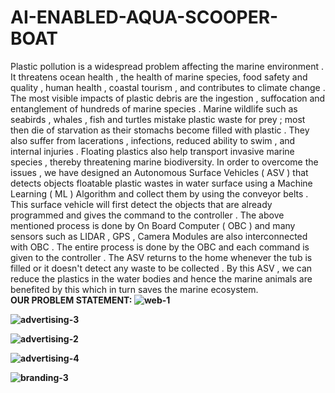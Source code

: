 # AI-ENABLED-AQUA-SCOOPER-BOAT
Plastic pollution is a widespread problem affecting  the marine environment . It
threatens ocean health , the health of marine species, food safety and quality ,
human health , coastal tourism , and contributes to climate change . The most
visible impacts of plastic debris are the ingestion , suffocation and entanglement of
hundreds of marine species . Marine wildlife such as seabirds  , whales , fish and
turtles mistake plastic waste for prey ; most then die of starvation as their stomachs
become filled with plastic . They also suffer from lacerations , infections, reduced
ability to swim , and internal injuries . Floating plastics also help transport invasive
marine species , thereby threatening marine biodiversity. In  order to overcome the
issues , we have designed an Autonomous Surface Vehicles ( ASV ) that detects
objects floatable plastic wastes in water surface using a Machine Learning ( ML )
Algorithm and collect them by using the conveyor belts . This surface vehicle will
first detect the objects that are already programmed and gives the command to the
controller . The above mentioned process is done by On Board Computer ( OBC )
and many sensors such as LIDAR , GPS , Camera Modules are also interconnected
with OBC . The entire process is done by the OBC and each command is given to
the controller . The ASV returns to the home whenever the tub is filled or it doesn't
detect any waste to be collected . By this ASV , we can reduce the plastics in the
water bodies and hence the marine animals are benefited by this which in turn
saves the marine ecosystem.
<br>
<strong>OUR PROBLEM STATEMENT:<strong>
![web-1](https://user-images.githubusercontent.com/106137360/221152241-539d622a-2acb-4119-bf4f-e819eecb8e6d.jpg)

![advertising-3](https://user-images.githubusercontent.com/106137360/221152071-e50ab459-4a29-4e0e-ae7d-464f9ee1c0e6.jpg)


![advertising-2](https://user-images.githubusercontent.com/106137360/221152103-3f77e74e-e763-43d7-821a-0d37aeddcf8c.jpg)

![advertising-4](https://user-images.githubusercontent.com/106137360/221152111-437db247-322f-4b32-ad0d-9e1efb1fbe5a.jpg)

![branding-3](https://user-images.githubusercontent.com/106137360/221152162-5baa8941-9c5a-44a5-bc55-a45c0f715824.jpg)
